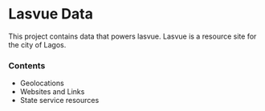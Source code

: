 # Lasvue Data

This project contains data that powers lasvue. Lasvue is a resource site for the city of Lagos.

### Contents
* Geolocations
* Websites and Links
* State service resources
